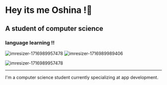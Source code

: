 # Hey its me Oshina !👋
## A student of computer science 
### language learning !!
![imresizer-1716989957478](https://github.com/Oshinoko677/oshinoko677/assets/160755999/a9fd201a-f235-4731-b813-88264427f582)
![imresizer-1716989989406](https://github.com/Oshinoko677/oshinoko677/assets/160755999/0ac30091-9157-4363-9b70-532f2cb66ec6)

![imresizer-1716989957478](https://github.com/Oshinoko677/oshinoko677/assets/160755999/fed571e3-6c60-434f-a52c-daf258df0a5a)



---
I'm a computer science student currently specializing at app development.

